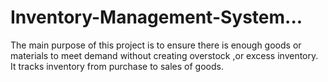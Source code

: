# Inventory-Management-System...
The main purpose of this project is to ensure there is enough goods or materials to meet demand without creating overstock ,or excess inventory. 
It tracks inventory from purchase to sales of goods.
